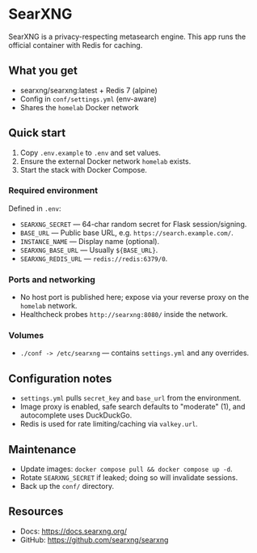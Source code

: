 # SearXNG

SearXNG is a privacy-respecting metasearch engine. This app runs the official container with Redis for caching.

## What you get

- searxng/searxng:latest + Redis 7 (alpine)
- Config in `conf/settings.yml` (env-aware)
- Shares the `homelab` Docker network

## Quick start

1. Copy `.env.example` to `.env` and set values.
2. Ensure the external Docker network `homelab` exists.
3. Start the stack with Docker Compose.

### Required environment

Defined in `.env`:

- `SEARXNG_SECRET` — 64-char random secret for Flask session/signing.
- `BASE_URL` — Public base URL, e.g. `https://search.example.com/`.
- `INSTANCE_NAME` — Display name (optional).
- `SEARXNG_BASE_URL` — Usually `${BASE_URL}`.
- `SEARXNG_REDIS_URL` — `redis://redis:6379/0`.

### Ports and networking

- No host port is published here; expose via your reverse proxy on the `homelab` network.
- Healthcheck probes `http://searxng:8080/` inside the network.

### Volumes

- `./conf -> /etc/searxng` — contains `settings.yml` and any overrides.

## Configuration notes

- `settings.yml` pulls `secret_key` and `base_url` from the environment.
- Image proxy is enabled, safe search defaults to "moderate" (1), and autocomplete uses DuckDuckGo.
- Redis is used for rate limiting/caching via `valkey.url`.

## Maintenance

- Update images: `docker compose pull && docker compose up -d`.
- Rotate `SEARXNG_SECRET` if leaked; doing so will invalidate sessions.
- Back up the `conf/` directory.

## Resources

- Docs: https://docs.searxng.org/
- GitHub: https://github.com/searxng/searxng
